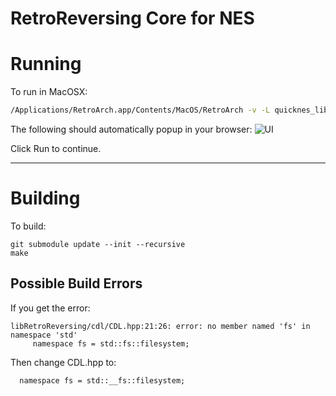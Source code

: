 # RetroReversing Core for NES



# Running
To run in MacOSX:
```bash
/Applications/RetroArch.app/Contents/MacOS/RetroArch -v -L quicknes_libretro.dylib yourgame.nes
```

The following should automatically popup in your browser:
![UI](https://github.com/user-attachments/assets/3cab894d-5821-41b4-a369-ade4a2c38069)

Click Run to continue.

---
# Building
To build:
```
git submodule update --init --recursive
make
```

## Possible Build Errors

If you get the error:
```
libRetroReversing/cdl/CDL.hpp:21:26: error: no member named 'fs' in namespace 'std'
     namespace fs = std::fs::filesystem;
```

Then change CDL.hpp to:
```
  namespace fs = std::__fs::filesystem;
```
